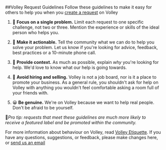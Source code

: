 ##Volley Request Guidelines
Follow these guidelines to make it easy for others to help you when you [create a request](volley.works/create) on Volley 

1. 🎯 **Focus on a single problem.**
Limit each request to one specific challenge, not two or three. Mention the experience or skills of the ideal person who helps you. 

2. 💃 **Make it actionable.**
Tell the community what we can do to help you solve your problem. Let us know if you're looking for advice, feedback, best practices or a 10-minute phone call. 

3. 🌲 **Provide context.**
As much as possible, explain *why* you're looking for help. We'd love to know what our help is going towards. 

4. 🚫 **Avoid hiring and selling.**
Volley is not a job board, nor is it a place to promote your business. As a general rule, you shouldn't ask for help on Volley with anything you wouldn't feel comfortable asking a room full of your friends with.

5. 😀 **Be genuine.** 
We're on Volley because we want to help real people. Don't be afraid to be yourself.  


🌟*Pro tip: requests that meet these guidelines are much more likely to receive a featured label and be promoted within the community.*

For more information about behaviour on Volley, read [Volley Etiquette](https://github.com/VolleyIndustries/readme/blob/master/etiquette.md). If you have any questions, suggestions, or feedback, please make changes here, or [send us an email](mailto:hello@volley.works)
